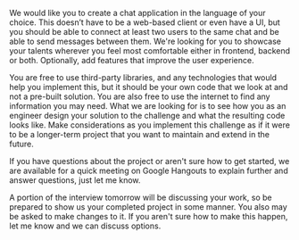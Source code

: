 We would like you to create a chat application in the language of your choice. This doesn’t have to be a web-based client or even have a UI, but you should be able to connect at least two users to the same chat and be able to send messages between them. We're looking for you to showcase your talents wherever you feel most comfortable either in frontend, backend or both. Optionally, add features that improve the user experience.

You are free to use third-party libraries, and any technologies that would help you implement this, but it should be your own code that we look at and not a pre-built solution. You are also free to use the internet to find any information you may need. What we are looking for is to see how you as an engineer design your solution to the challenge and what the resulting code looks like. Make considerations as you implement this challenge as if it were to be a longer-term project that you want to maintain and extend in the future.

If you have questions about the project or aren't sure how to get started, we are available for a quick meeting on Google Hangouts to explain further and answer questions, just let me know.

A portion of the interview tomorrow will be discussing your work, so be prepared to show us your completed project in some manner. You also may be asked to make changes to it. If you aren't sure how to make this happen, let me know and we can discuss options.



